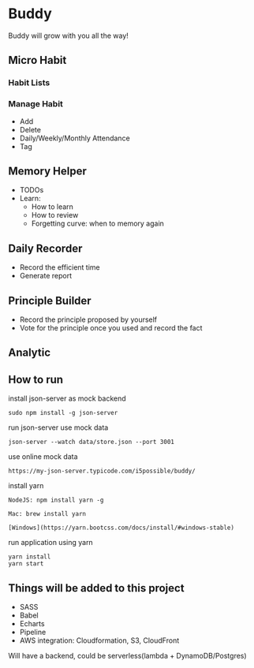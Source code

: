 # Buddy

Buddy will grow with you all the way!

## Micro Habit

### Habit Lists

### Manage Habit
- Add
- Delete
- Daily/Weekly/Monthly Attendance
- Tag

## Memory Helper
- TODOs
- Learn: 
  - How to learn
  - How to review
  - Forgetting curve: when to memory again

## Daily Recorder
- Record the efficient time
- Generate report

## Principle Builder
- Record the principle proposed by yourself
- Vote for the principle once you used and record the fact

## Analytic

## How to run
install json-server as mock backend
```
sudo npm install -g json-server
```

run json-server use mock data
```
json-server --watch data/store.json --port 3001
```

use online mock data
```
https://my-json-server.typicode.com/i5possible/buddy/
```

install yarn
```
NodeJS: npm install yarn -g 

Mac: brew install yarn

[Windows](https://yarn.bootcss.com/docs/install/#windows-stable)
```

run application using yarn 

```
yarn install
yarn start
```

## Things will be added to this project

- SASS
- Babel
- Echarts
- Pipeline
- AWS integration: Cloudformation, S3, CloudFront

Will have a backend, could be serverless(lambda + DynamoDB/Postgres)
